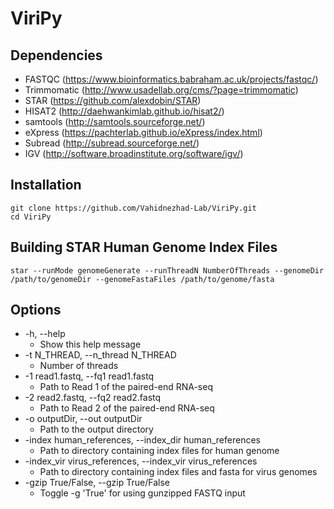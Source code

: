 # ViriPy

## Dependencies

* FASTQC (https://www.bioinformatics.babraham.ac.uk/projects/fastqc/)
* Trimmomatic (http://www.usadellab.org/cms/?page=trimmomatic)
* STAR (https://github.com/alexdobin/STAR)
* HISAT2 (http://daehwankimlab.github.io/hisat2/)
* samtools (http://samtools.sourceforge.net/)
* eXpress (https://pachterlab.github.io/eXpress/index.html)
* Subread (http://subread.sourceforge.net/)
* IGV (http://software.broadinstitute.org/software/igv/)

## Installation
```
git clone https://github.com/Vahidnezhad-Lab/ViriPy.git
cd ViriPy
```
## Building STAR Human Genome Index Files
```
star --runMode genomeGenerate --runThreadN NumberOfThreads --genomeDir /path/to/genomeDir --genomeFastaFiles /path/to/genome/fasta
```
## Options

* -h, --help
	- Show this help message
* -t N_THREAD, --n_thread N_THREAD
	- Number of threads
* -1 read1.fastq, --fq1 read1.fastq
	- Path to Read 1 of the paired-end RNA-seq
* -2 read2.fastq, --fq2 read2.fastq
	- Path to Read 2 of the paired-end RNA-seq
* -o outputDir, --out outputDir	
	- Path to the output directory
* -index human_references, --index_dir human_references
	- Path to directory containing index files for human genome
* -index_vir virus_references, --index_vir virus_references
	- Path to directory containing index files and fasta for virus genomes
* -gzip True/False, --gzip True/False
	- Toggle -g 'True' for using gunzipped FASTQ input
